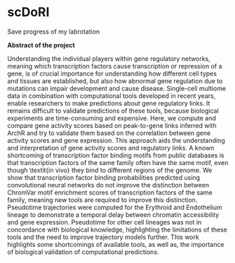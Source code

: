 # scDoRI
Save progress of my labrotation




**Abstract of the project**

Understanding the individual players within gene regulatory networks, meaning which transcription factors cause transcription or repression of a gene, is of crucial importance for understanding how different cell types and tissues are established, but also how abnormal gene regulation due to mutations can impair development and cause disease. Single-cell multiome data in combination with computational tools developed in recent years, enable researchers to make predictions about gene regulatory links. It remains difficult to validate predictions of these tools, because biological experiments are time-consuming and expensive. Here, we compute and compare gene activity scores based on peak-to-gene links inferred with ArchR and try to validate them based on the correlation between gene activity scores and gene expression. This approach aids the understanding and interpretation of gene activity scores and regulatory links. A known shortcoming of transcription factor binding motifs from public databases is that transcription factors of the same family often have the same motif, even though \textit{in vivo} they bind to different regions of the genome. We show that transcription factor binding probabilities predicted using convolutional neural networks do not improve the distinction between ChromVar motif enrichment scores of transcription factors of the same family, meaning new tools are required to improve this distinction. Pseudotime trajectories  were computed for the Erythroid and Endothelium lineage to demonstrate a temporal delay between chromatin accessibility and gene expression. Pseudotime for other cell lineages was not in concordance with biological knowledge, highlighting the limitations of these tools and the need to improve trajectory models further. This work highlights some shortcomings of available tools, as well as, the importance of biological validation of computational predictions. 

